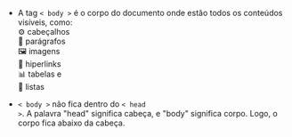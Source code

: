 * A tag <code>< body ></code> é o corpo do documento onde estão todos os conteúdos visíveis, como: <br>
⚙️ cabeçalhos <br>
📌 parágrafos <br>
🖼️ imagens <br>
🔎 hiperlinks <br>
📊 tabelas e <br>
📝 listas

* <code>< body ></code> não fica dentro do <code>< head ></code>. A palavra "head" significa cabeça, e "body" significa corpo. Logo, o corpo fica abaixo da cabeça.
